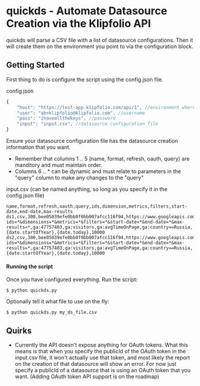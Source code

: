 # quickds - Automate Datasource Creation via the Klipfolio API #

quickds will parse a CSV file with a list of datasource configurations.
Then it will create them on the environment you point to via the configuration
block.

## Getting Started ##

First thing to do is configure the script using the config.json file.

config.json
``` javascript
{
	"host": "https://test-app.klipfolio.com/api/1",	//environment where datasources will be created
	"user": "ab+klipfolio@klipfolio.com", //username 
	"pass": "ihaveallthekeys", //password
	"input": "input.csv", //datasource configuration file
}
```

Ensure your datasource configuration file has the datasource creation information that you want.
- Remember that columns 1 .. 5 (name, format, refresh, oauth, query) are manditory and must maintain order.
- Columns 6 .. * can be dynamic and must relate to parameters in the "query" column to make any changes to the "query"

input.csv (can be named anything, so long as you specify it in the config.json file)
```
name,format,refresh,oauth,query,ids,dimension,metrics,filters,start-date,end-date,max-results
ds1,csv,300,bee05039efe0bb0f0bb007afcc116f94,https://www.googleapis.com/analytics/v3/data/ga?ids=*&dimensions=*&metrics=*&filters=*&start-date=*&end-date=*&max-results=*,ga:47757403,ga:visitors,ga:avgTimeOnPage,ga:country==Russia,{date.startOfYear},{date.today},10000
ds2,csv,300,bee05039efe0bb0f0bb007afcc116f94,https://www.googleapis.com/analytics/v3/data/ga?ids=*&dimensions=*&metrics=*&filters=*&start-date=*&end-date=*&max-results=*,ga:47757403,ga:visitors,ga:avgTimeOnPage,ga:country==Russia,{date.startOfYear},{date.today},10000
```

#### Running the script ####

Once you have configured everything. Run the script:

```
$ python quickds.py
```

Optionally tell it what file to use on the fly:

```
$ python quickds.py my_ds_file.csv
```

## Quirks ##

- Currently the API doesn't expose anything for OAuth tokens. What this means is that when you specify the publicId of the OAuth token in the input.csv file,
it won't actually use that token, and most likely the report on the creation of that datasource will show an error. For now just specify a publicId of
a datasource that is using an OAuth token that you want. (Adding OAuth token API support is on the roadmap)
